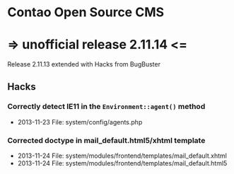 # Contao Open Source CMS 
# => unofficial release 2.11.14 <=

Release 2.11.13 extended with Hacks from BugBuster

## Hacks

### Correctly detect IE11 in the `Environment::agent()` method

* 2013-11-23 File: system/config/agents.php 

### Corrected doctype in mail_default.html5/xhtml template

* 2013-11-24 File: system/modules/frontend/templates/mail_default.xhtml
* 2013-11-24 File: system/modules/frontend/templates/mail_default.html5

